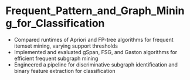 # Frequent_Pattern_and_Graph_Mining_for_Classification
- Compared runtimes of Apriori and FP-tree algorithms for frequent itemset mining, varying support thresholds
- Implemented and evaluated gSpan, FSG, and Gaston algorithms for efficient frequent subgraph mining
- Engineered a pipeline for discriminative subgraph identification and binary feature extraction for classification

